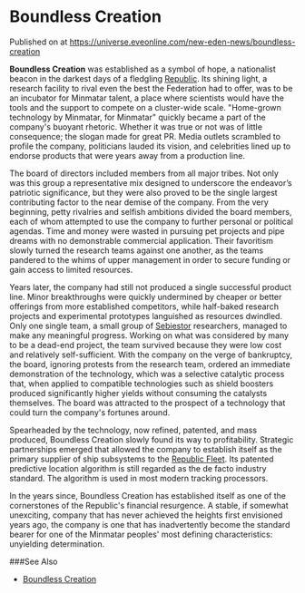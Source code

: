 # Boundless Creation
Published on  at https://universe.eveonline.com/new-eden-news/boundless-creation

**Boundless Creation** was established as a symbol of hope, a nationalist beacon in the darkest days of a fledgling [Republic](1rpu7pfwTPVznAczjw2pOp). Its shining light, a research facility to rival even the best the Federation had to offer, was to be an incubator for Minmatar talent, a place where scientists would have the tools and the support to compete on a cluster-wide scale. "Home-grown technology by Minmatar, for Minmatar" quickly became a part of the company's buoyant rhetoric. Whether it was true or not was of little consequence; the slogan made for great PR. Media outlets scrambled to profile the company, politicians lauded its vision, and celebrities lined up to endorse products that were years away from a production line.

The board of directors included members from all major tribes. Not only was this group a representative mix designed to underscore the endeavor’s patriotic significance, but they were also proved to be the single largest contributing factor to the near demise of the company. From the very beginning, petty rivalries and selfish ambitions divided the board members, each of whom attempted to use the company to further personal or political agendas. Time and money were wasted in pursuing pet projects and pipe dreams with no demonstrable commercial application. Their favoritism slowly turned the research teams against one another, as the teams pandered to the whims of upper management in order to secure funding or gain access to limited resources.

Years later, the company had still not produced a single successful product line. Minor breakthroughs were quickly undermined by cheaper or better offerings from more established competitors, while half-baked research projects and experimental prototypes languished as resources dwindled. Only one single team, a small group of [Sebiestor](sebiestor) researchers, managed to make any meaningful progress. Working on what was considered by many to be a dead-end project, the team survived because they were low cost and relatively self-sufficient. With the company on the verge of bankruptcy, the board, ignoring protests from the research team, ordered an immediate demonstration of the technology, which was a selective catalytic process that, when applied to compatible technologies such as shield boosters produced significantly higher yields without consuming the catalysts themselves. The board was attracted to the prospect of a technology that could turn the company's fortunes around.

Spearheaded by the technology, now refined, patented, and mass produced, Boundless Creation slowly found its way to profitability. Strategic partnerships emerged that allowed the company to establish itself as the primary supplier of ship subsystems to the [Republic Fleet](2c4ZwKPnuW6mYkLJ2dGh94). Its patented predictive location algorithm is still regarded as the de facto industry standard. The algorithm is used in most modern tracking processors.

In the years since, Boundless Creation has established itself as one of the cornerstones of the Republic's financial resurgence. A stable, if somewhat unexciting, company that has never achieved the heights first envisioned years ago, the company is one that has inadvertently become the standard bearer for one of the Minmatar peoples' most defining characteristics: unyielding determination.


###See Also
* [Boundless Creation](6xDf0BsksHmYUwwaGDBbke)
